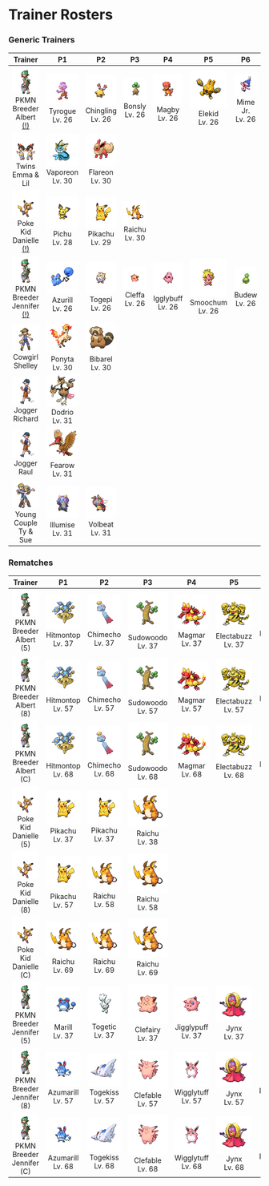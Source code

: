 # Trainer Rosters

### Generic Trainers

| Trainer | P1 | P2 | P3 | P4 | P5 | P6 |
|:-------:|:--:|:--:|:--:|:--:|:--:|:--:|
| ![PKMN Breeder Albert [(!)](#rematches)](../../assets/trainers/pkmn_breeder.png)<br>PKMN Breeder Albert [(!)](#rematches) | ![Tyrogue](../../assets/sprites/tyrogue/front.gif)<br>Tyrogue<br>Lv. 26 | ![Chingling](../../assets/sprites/chingling/front.gif)<br>Chingling<br>Lv. 26 | ![Bonsly](../../assets/sprites/bonsly/front.gif)<br>Bonsly<br>Lv. 26 | ![Magby](../../assets/sprites/magby/front.gif)<br>Magby<br>Lv. 26 | ![Elekid](../../assets/sprites/elekid/front.gif)<br>Elekid<br>Lv. 26 | ![Mime Jr.](../../assets/sprites/mime-jr/front.gif)<br>Mime Jr.<br>Lv. 26 |
| ![Twins Emma & Lil](../../assets/trainers/twins.png)<br>Twins Emma & Lil | ![Vaporeon](../../assets/sprites/vaporeon/front.gif)<br>Vaporeon<br>Lv. 30 | ![Flareon](../../assets/sprites/flareon/front.gif)<br>Flareon<br>Lv. 30 |
| ![Poke Kid Danielle [(!)](#rematches)](../../assets/trainers/poke_kid.png)<br>Poke Kid Danielle [(!)](#rematches) | ![Pichu](../../assets/sprites/pichu/front.gif)<br>Pichu<br>Lv. 28 | ![Pikachu](../../assets/sprites/pikachu/front.gif)<br>Pikachu<br>Lv. 29 | ![Raichu](../../assets/sprites/raichu/front.gif)<br>Raichu<br>Lv. 30 |
| ![PKMN Breeder Jennifer [(!)](#rematches)](../../assets/trainers/pkmn_breeder.png)<br>PKMN Breeder Jennifer [(!)](#rematches) | ![Azurill](../../assets/sprites/azurill/front.gif)<br>Azurill<br>Lv. 26 | ![Togepi](../../assets/sprites/togepi/front.gif)<br>Togepi<br>Lv. 26 | ![Cleffa](../../assets/sprites/cleffa/front.gif)<br>Cleffa<br>Lv. 26 | ![Igglybuff](../../assets/sprites/igglybuff/front.gif)<br>Igglybuff<br>Lv. 26 | ![Smoochum](../../assets/sprites/smoochum/front.gif)<br>Smoochum<br>Lv. 26 | ![Budew](../../assets/sprites/budew/front.gif)<br>Budew<br>Lv. 26 |
| ![Cowgirl Shelley](../../assets/trainers/cowgirl.png)<br>Cowgirl Shelley | ![Ponyta](../../assets/sprites/ponyta/front.gif)<br>Ponyta<br>Lv. 30 | ![Bibarel](../../assets/sprites/bibarel/front.gif)<br>Bibarel<br>Lv. 30 |
| ![Jogger Richard](../../assets/trainers/jogger.png)<br>Jogger Richard | ![Dodrio](../../assets/sprites/dodrio/front.gif)<br>Dodrio<br>Lv. 31 |
| ![Jogger Raul](../../assets/trainers/jogger.png)<br>Jogger Raul | ![Fearow](../../assets/sprites/fearow/front.gif)<br>Fearow<br>Lv. 31 |
| ![Young Couple Ty & Sue](../../assets/trainers/young_couple.png)<br>Young Couple Ty & Sue | ![Illumise](../../assets/sprites/illumise/front.gif)<br>Illumise<br>Lv. 31 | ![Volbeat](../../assets/sprites/volbeat/front.gif)<br>Volbeat<br>Lv. 31 |


### Rematches

| Trainer | P1 | P2 | P3 | P4 | P5 | P6 |
|:-------:|:--:|:--:|:--:|:--:|:--:|:--:|
| ![PKMN Breeder Albert (5)](../../assets/trainers/pkmn_breeder.png)<br>PKMN Breeder Albert (5) | ![Hitmontop](../../assets/sprites/hitmontop/front.gif)<br>Hitmontop<br>Lv. 37 | ![Chimecho](../../assets/sprites/chimecho/front.gif)<br>Chimecho<br>Lv. 37 | ![Sudowoodo](../../assets/sprites/sudowoodo/front.gif)<br>Sudowoodo<br>Lv. 37 | ![Magmar](../../assets/sprites/magmar/front.gif)<br>Magmar<br>Lv. 37 | ![Electabuzz](../../assets/sprites/electabuzz/front.gif)<br>Electabuzz<br>Lv. 37 | ![Mr. Mime](../../assets/sprites/mr-mime/front.gif)<br>Mr. Mime<br>Lv. 37 |
| ![PKMN Breeder Albert (8)](../../assets/trainers/pkmn_breeder.png)<br>PKMN Breeder Albert (8) | ![Hitmontop](../../assets/sprites/hitmontop/front.gif)<br>Hitmontop<br>Lv. 57 | ![Chimecho](../../assets/sprites/chimecho/front.gif)<br>Chimecho<br>Lv. 57 | ![Sudowoodo](../../assets/sprites/sudowoodo/front.gif)<br>Sudowoodo<br>Lv. 57 | ![Magmar](../../assets/sprites/magmar/front.gif)<br>Magmar<br>Lv. 57 | ![Electabuzz](../../assets/sprites/electabuzz/front.gif)<br>Electabuzz<br>Lv. 57 | ![Mr. Mime](../../assets/sprites/mr-mime/front.gif)<br>Mr. Mime<br>Lv. 57 |
| ![PKMN Breeder Albert (C)](../../assets/trainers/pkmn_breeder.png)<br>PKMN Breeder Albert (C) | ![Hitmontop](../../assets/sprites/hitmontop/front.gif)<br>Hitmontop<br>Lv. 68 | ![Chimecho](../../assets/sprites/chimecho/front.gif)<br>Chimecho<br>Lv. 68 | ![Sudowoodo](../../assets/sprites/sudowoodo/front.gif)<br>Sudowoodo<br>Lv. 68 | ![Magmar](../../assets/sprites/magmar/front.gif)<br>Magmar<br>Lv. 68 | ![Electabuzz](../../assets/sprites/electabuzz/front.gif)<br>Electabuzz<br>Lv. 68 | ![Mr. Mime](../../assets/sprites/mr-mime/front.gif)<br>Mr. Mime<br>Lv. 68 |
| ![Poke Kid Danielle (5)](../../assets/trainers/poke_kid.png)<br>Poke Kid Danielle (5) | ![Pikachu](../../assets/sprites/pikachu/front.gif)<br>Pikachu<br>Lv. 37 | ![Pikachu](../../assets/sprites/pikachu/front.gif)<br>Pikachu<br>Lv. 37 | ![Raichu](../../assets/sprites/raichu/front.gif)<br>Raichu<br>Lv. 38 |
| ![Poke Kid Danielle (8)](../../assets/trainers/poke_kid.png)<br>Poke Kid Danielle (8) | ![Pikachu](../../assets/sprites/pikachu/front.gif)<br>Pikachu<br>Lv. 57 | ![Raichu](../../assets/sprites/raichu/front.gif)<br>Raichu<br>Lv. 58 | ![Raichu](../../assets/sprites/raichu/front.gif)<br>Raichu<br>Lv. 58 |
| ![Poke Kid Danielle (C)](../../assets/trainers/poke_kid.png)<br>Poke Kid Danielle (C) | ![Raichu](../../assets/sprites/raichu/front.gif)<br>Raichu<br>Lv. 69 | ![Raichu](../../assets/sprites/raichu/front.gif)<br>Raichu<br>Lv. 69 | ![Raichu](../../assets/sprites/raichu/front.gif)<br>Raichu<br>Lv. 69 |
| ![PKMN Breeder Jennifer (5)](../../assets/trainers/pkmn_breeder.png)<br>PKMN Breeder Jennifer (5) | ![Marill](../../assets/sprites/marill/front.gif)<br>Marill<br>Lv. 37 | ![Togetic](../../assets/sprites/togetic/front.gif)<br>Togetic<br>Lv. 37 | ![Clefairy](../../assets/sprites/clefairy/front.gif)<br>Clefairy<br>Lv. 37 | ![Jigglypuff](../../assets/sprites/jigglypuff/front.gif)<br>Jigglypuff<br>Lv. 37 | ![Jynx](../../assets/sprites/jynx/front.gif)<br>Jynx<br>Lv. 37 | ![Roselia](../../assets/sprites/roselia/front.gif)<br>Roselia<br>Lv. 37 |
| ![PKMN Breeder Jennifer (8)](../../assets/trainers/pkmn_breeder.png)<br>PKMN Breeder Jennifer (8) | ![Azumarill](../../assets/sprites/azumarill/front.gif)<br>Azumarill<br>Lv. 57 | ![Togekiss](../../assets/sprites/togekiss/front.gif)<br>Togekiss<br>Lv. 57 | ![Clefable](../../assets/sprites/clefable/front.gif)<br>Clefable<br>Lv. 57 | ![Wigglytuff](../../assets/sprites/wigglytuff/front.gif)<br>Wigglytuff<br>Lv. 57 | ![Jynx](../../assets/sprites/jynx/front.gif)<br>Jynx<br>Lv. 57 | ![Roserade](../../assets/sprites/roserade/front.gif)<br>Roserade<br>Lv. 57 |
| ![PKMN Breeder Jennifer (C)](../../assets/trainers/pkmn_breeder.png)<br>PKMN Breeder Jennifer (C) | ![Azumarill](../../assets/sprites/azumarill/front.gif)<br>Azumarill<br>Lv. 68 | ![Togekiss](../../assets/sprites/togekiss/front.gif)<br>Togekiss<br>Lv. 68 | ![Clefable](../../assets/sprites/clefable/front.gif)<br>Clefable<br>Lv. 68 | ![Wigglytuff](../../assets/sprites/wigglytuff/front.gif)<br>Wigglytuff<br>Lv. 68 | ![Jynx](../../assets/sprites/jynx/front.gif)<br>Jynx<br>Lv. 68 | ![Roserade](../../assets/sprites/roserade/front.gif)<br>Roserade<br>Lv. 68 |

